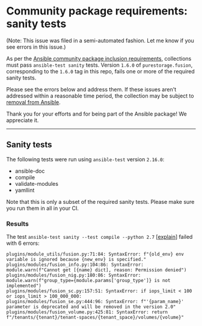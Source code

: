 # Community package requirements: sanity tests

(Note: This issue was filed in a semi-automated fashion. Let me know if you see errors in this issue.)

As per the [Ansible community package inclusion requirements][ci-testing], collections must pass `ansible-test sanity` tests. Version `1.6.0` of `purestorage.fusion`, corresponding to the `1.6.0` tag in this repo, fails one or more of the required sanity tests.


Please see the errors below and address them. If these issues aren't addressed within a reasonable time period, the collection may be subject to [removal from Ansible][removal].

Thank you for your efforts and for being part of the Ansible package! We appreciate it.

---

## Sanity tests

The following tests were run using `ansible-test` version `2.16.0`:

- ansible-doc
- compile
- validate-modules
- yamllint

Note that this is only a subset of the required sanity tests. Please make sure you run them in all in your CI.

### Results

The test `ansible-test sanity --test compile --python 2.7` [[explain](https://docs.ansible.com/ansible-core/2.16/dev_guide/testing/sanity/compile.html)] failed with 6 errors:

``` text
plugins/module_utils/fusion.py:71:84: SyntaxError: f"{old_env} env variable is ignored because {new_env} is specified."
plugins/modules/fusion_info.py:104:86: SyntaxError: module.warn(f"Cannot get [{name} dict], reason: Permission denied")
plugins/modules/fusion_nig.py:180:86: SyntaxError: module.warn(f"group_type={module.params['group_type']} is not implemented")
plugins/modules/fusion_sc.py:157:51: SyntaxError: if iops_limit < 100 or iops_limit > 100_000_000:
plugins/modules/fusion_se.py:444:96: SyntaxError: f"'{param_name}' parameter is deprecated and will be removed in the version 2.0"
plugins/modules/fusion_volume.py:425:81: SyntaxError: return f"/tenants/{tenant}/tenant-spaces/{tenant_space}/volumes/{volume}"
```




[ci-testing]: https://docs.ansible.com/ansible/latest/community/collection_contributors/collection_requirements.html#ci-testing
[repo-mgmt]: https://docs.ansible.com/ansible/latest/community/collection_contributors/collection_requirements.html#repository-management
[removal]: https://github.com/ansible-collections/overview/blob/main/removal_from_ansible.rst
